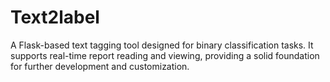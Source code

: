 # Text2label
A Flask-based text tagging tool designed for binary classification tasks. It supports real-time report reading and viewing, providing a solid foundation for further development and customization.
